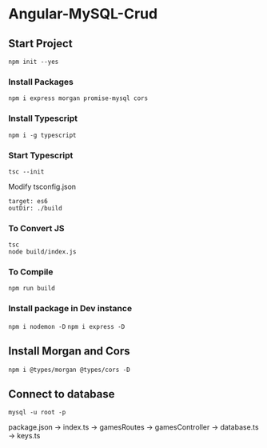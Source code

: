 # Angular-MySQL-Crud

## Start Project

`npm init --yes`

### Install Packages

`npm i express morgan promise-mysql cors`

### Install Typescript

`npm i -g typescript`

### Start Typescript

`tsc --init`

Modify tsconfig.json 

```
target: es6
outDir: ./build
```

### To Convert JS

```
tsc
node build/index.js
```
### To Compile
`npm run build`


### Install package in Dev instance
`npm i nodemon -D`
`npm i express -D`

## Install Morgan and Cors
`npm i @types/morgan @types/cors -D`

## Connect to database
`mysql -u root -p`


package.json -> index.ts -> gamesRoutes -> gamesController -> database.ts -> keys.ts